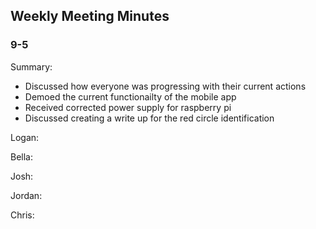 ## Weekly Meeting Minutes

### 9-5

Summary:
* Discussed how everyone was progressing with their current actions
* Demoed the current functionailty of the mobile app
* Received corrected power supply for raspberry pi
* Discussed creating a write up for the red circle identification

Logan:


Bella:

Josh:

Jordan:

Chris:

